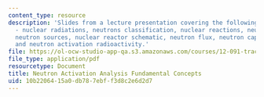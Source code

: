 ```yaml
---
content_type: resource
description: 'Slides from a lecture presentation covering the following topics: nucleus
  - nuclear radiations, neutrons classification, nuclear reactions, neutron reactions,
  neutron sources, nuclear reactor schematic, neutron flux, neutron capture cross-sections,
  and neutron activation radioactivity.'
file: https://ol-ocw-studio-app-qa.s3.amazonaws.com/courses/12-091-trace-element-analysis-of-geological-biological-environmental-materials-by-neutron-activation-analysis-an-exposure-january-iap-2005/10b2206415a0db787ebff3d8c2e6d2d7_session1b.pdf
file_type: application/pdf
resourcetype: Document
title: Neutron Activation Analysis Fundamental Concepts
uid: 10b22064-15a0-db78-7ebf-f3d8c2e6d2d7
---
```

